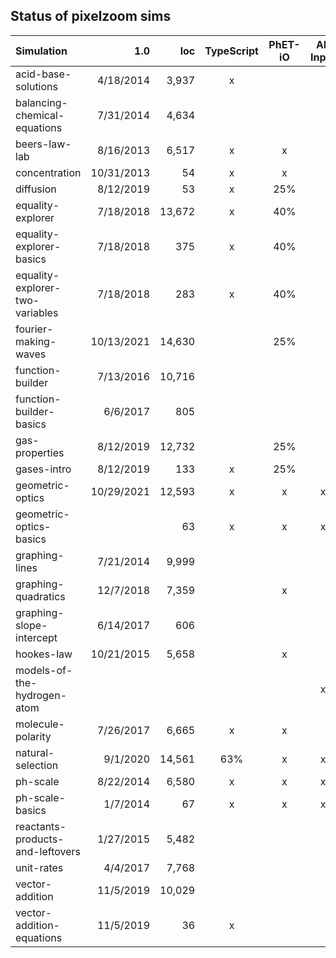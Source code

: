 ## Status of pixelzoom sims 

| Simulation                       |        1.0 |    loc | TypeScript | PhET-iO  | Alt Input  | UI Sound  | Dynamic Locale | Color Profile |
|:---------------------------------|-----------:|-------:|:----------:|:--------:|:-----------:|:---------:|:--------------:|:---:|
| acid-base-solutions              |  4/18/2014 |  3,937 |          x |          |             |           |       x        | |
| balancing-chemical-equations     |  7/31/2014 |  4,634 |            |          |             |           |       x        | |
| beers-law-lab                    |  8/16/2013 |  6,517 |          x |    x     |             |           |       x        | |
| concentration                    | 10/31/2013 |     54 |          x |    x     |             |           |       x        | |
| diffusion                        |  8/12/2019 |     53 |          x |   25%    |             |           |       x        | x |
| equality-explorer                |  7/18/2018 | 13,672 |          x |   40%    |             |           |       x        | |
| equality-explorer-basics         |  7/18/2018 |    375 |          x |   40%    |             |           |       x        | |
| equality-explorer-two-variables  |  7/18/2018 |    283 |          x |   40%    |             |           |       x        | |
| fourier-making-waves             | 10/13/2021 | 14,630 |            |   25%    |             |           |      80%       | x |
| function-builder                 |  7/13/2016 | 10,716 |            |          |             |           |      80%       | |
| function-builder-basics          |   6/6/2017 |    805 |            |          |             |           |       x        | |
| gas-properties                   |  8/12/2019 | 12,732 |            |   25%    |             |           |                | x |
| gases-intro                      |  8/12/2019 |    133 |          x |   25%    |             |           |       x        | x |
| geometric-optics                 | 10/29/2021 | 12,593 |          x |    x     |      x      |     x     |       x        | x |
| geometric-optics-basics          |            |     63 |          x |    x     |      x      |     x     |       x        | x |
| graphing-lines                   |  7/21/2014 |  9,999 |            |          |             |           |                | |
| graphing-quadratics              |  12/7/2018 |  7,359 |            |    x     |             |           |                | |
| graphing-slope-intercept         |  6/14/2017 |    606 |            |          |             |           |       x        | |
| hookes-law                       | 10/21/2015 |  5,658 |            |    x     |             |           |                | |
| models-of-the-hydrogen-atom      |            |        |            |          |      x      |     x     |       x        | x |
| molecule-polarity                |  7/26/2017 |  6,665 |          x |    x     |             |           |       x        | |
| natural-selection                |   9/1/2020 | 14,561 |     63%    |    x     |      x      |     x     |       x        | |
| ph-scale                         |  8/22/2014 |  6,580 |          x |    x     |      x      |     x     |       x        | |
| ph-scale-basics                  |   1/7/2014 |     67 |          x |    x     |      x      |     x     |       x        | |
| reactants-products-and-leftovers |  1/27/2015 |  5,482 |            |          |             |           |       x        | |
| unit-rates                       |   4/4/2017 |  7,768 |            |          |             |           |       5%       | |
| vector-addition                  |  11/5/2019 | 10,029 |            |          |             |           |                | |
| vector-addition-equations        |  11/5/2019 |     36 |          x |          |             |           |       x        | |
